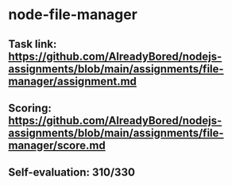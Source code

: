 # node-file-manager

## Task link: https://github.com/AlreadyBored/nodejs-assignments/blob/main/assignments/file-manager/assignment.md

## Scoring: https://github.com/AlreadyBored/nodejs-assignments/blob/main/assignments/file-manager/score.md

## Self-evaluation: 310/330
